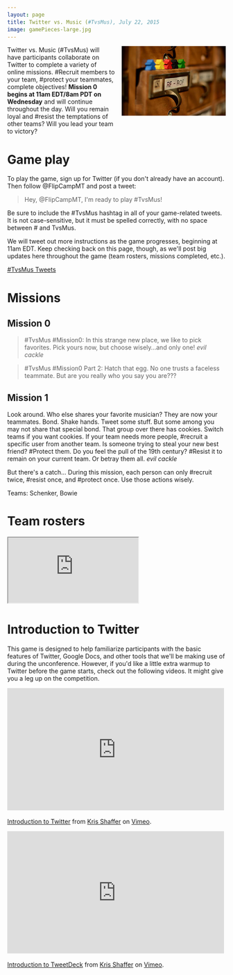 ```yaml
---
layout: page
title: Twitter vs. Music (#TvsMus), July 22, 2015
image: gamePieces-large.jpg
---
```


<a href="https://www.flickr.com/photos/dejonghe/8047778507/in/photolist-dg9YaR-dg9XQa-dg9XBZ-yiXwo-dZ75Et-8bmbv-dUCkCv-dUCkBK-dUCkBa-4iq7z6-7i38X4-7i3dJU-7i3e6N-7jMTMU-7hYFLB-7i72sf-7i3cef-7i39dW-7i3imA-7hYeYF-7i3aUW-7i6ZvQ-7i3hwU-7i3jhW-7i73Pw-7h5HsL-7h8a5Q-7h8b3W-7h8ygQ-7h8h37-7h7rmQ-7h4Awr-7h8oJm-7h7AYb-7h83qq-7h8of7-7h7BxY-7h8tbU-7h73e5-7h6U45-7h82EY-j3KcWt-DC7DN-dqke1G-qHpk1R-2LtpWv-7xb1N7-qmqJUb-rHNYoN-7nwgRp"><img style="float:right; padding: 0px 0px 16px 16px" src="/img/gamePieces.jpg" /></a>Twitter vs. Music (#TvsMus) will have participants collaborate on Twitter to complete a variety of online missions. #Recruit members to your team, #protect your teammates, complete objectives! **Mission 0 begins at 11am EDT/8am PDT on Wednesday** and will continue throughout the day. Will you remain loyal and #resist the temptations of other teams? Will you lead your team to victory? 

# Game play

To play the game, sign up for Twitter (if you don't already have an account). Then follow @FlipCampMT and post a tweet:

> Hey, @FlipCampMT, I'm ready to play #TvsMus!

Be sure to include the #TvsMus hashtag in all of your game-related tweets. It is not case-sensitive, but it must be spelled correctly, with no space between # and TvsMus. 

We will tweet out more instructions as the game progresses, beginning at 11am EDT. Keep checking back on this page, though, as we'll post big updates here throughout the game (team rosters, missions completed, etc.). 

<div class="center-video">
<a class="twitter-timeline" data-dnt="true" href="https://twitter.com/hashtag/TvsMus" data-widget-id="623867758950780928">#TvsMus Tweets</a>
<script>!function(d,s,id){var js,fjs=d.getElementsByTagName(s)[0],p=/^http:/.test(d.location)?'http':'https';if(!d.getElementById(id)){js=d.createElement(s);js.id=id;js.src=p+"://platform.twitter.com/widgets.js";fjs.parentNode.insertBefore(js,fjs);}}(document,"script","twitter-wjs");</script>
</div>

# Missions

## Mission 0

> #TvsMus #Mission0: In this strange new place, we like to pick favorites. Pick yours now, but choose wisely…and only one! *evil cackle*

> #TvsMus #Mission0 Part 2: Hatch that egg. No one trusts a faceless teammate. But are you really who you say you are???

## Mission 1

Look around. Who else shares your favorite musician? They are now your teammates. Bond. Shake hands. Tweet some stuff. But some among you may not share that special bond. That group over there has cookies. Switch teams if you want cookies. If your team needs more people, #recruit a specific user from another team. Is someone trying to steal your new best friend? #Protect them. Do you feel the pull of the 19th century? #Resist it to remain on your current team. Or betray them all. *evil cackle*

But there's a catch... During this mission, each person can only #recruit twice, #resist once, and #protect once. Use those actions wisely.

Teams: Schenker, Bowie



# Team rosters

<div class="center-video">
<iframe src="https://docs.google.com/spreadsheets/d/1YHoacBhTUGQIyOMQDAVh5jYRCblU6LBra4Z8H7OxtD4/pubhtml?widget=true&amp;headers=false"></iframe>
</div>

# Introduction to Twitter

This game is designed to help familiarize participants with the basic features of Twitter, Google Docs, and other tools that we'll be making use of during the unconference. However, if you'd like a little extra warmup to Twitter before the game starts, check out the following videos. It might give you a leg up on the competition.

<div class="center-video">
<iframe src="https://player.vimeo.com/video/133696253" width="500" height="281" frameborder="0" webkitallowfullscreen mozallowfullscreen allowfullscreen></iframe> <p><a href="https://vimeo.com/133696253">Introduction to Twitter</a> from <a href="https://vimeo.com/user11692346">Kris Shaffer</a> on <a href="https://vimeo.com">Vimeo</a>.</p>
</div>

<div class="center-video">
<iframe src="https://player.vimeo.com/video/133696254" width="500" height="281" frameborder="0" webkitallowfullscreen mozallowfullscreen allowfullscreen></iframe> <p><a href="https://vimeo.com/133696254">Introduction to TweetDeck</a> from <a href="https://vimeo.com/user11692346">Kris Shaffer</a> on <a href="https://vimeo.com">Vimeo</a>.</p>
</div>
